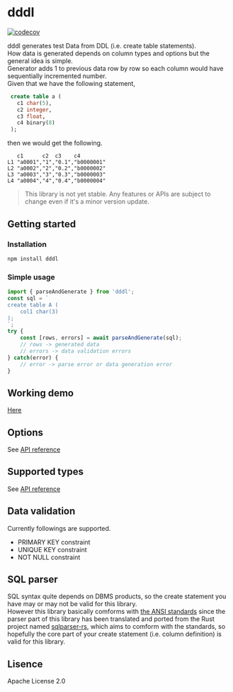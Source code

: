 # dddl
[![codecov](https://codecov.io/gh/kena0ki/dddl/branch/main/graph/badge.svg)](https://codecov.io/gh/kena0ki/dddl)

dddl generates test Data from DDL (i.e. create table statements). <br>
How data is generated depends on column types and options but the general idea is simple. <br>
Generator adds 1 to previous data row by row so each column would have sequentially incremented number. <br>
Given that we have the following statement, <br>
``` sql
 create table a (
   c1 char(5),
   c2 integer,
   c3 float,
   c4 binary(8)
 );
```
then we would get the following.
```
   c1      c2  c3    c4
L1 "a0001","1","0.1","b0000001"
L2 "a0002","2","0.2","b0000002"
L3 "a0003","3","0.3","b0000003"
L4 "a0004","4","0.4","b0000004"
```
> This library is not yet stable. Any features or APIs are subject to change even if it's a minor version update.

## Getting started
### Installation
``` sh
npm install dddl
```
### Simple usage
``` typescript
import { parseAndGenerate } from 'dddl';
const sql = `
create table A (
    col1 char(3)
);
`;
try {
    const [rows, errors] = await parseAndGenerate(sql);
    // rows -> generated data
    // errors -> data validation errors
} catch(error) {
    // error -> parse error or data generation error
}
```

## Working demo
[Here](https://dddl-demo.netlify.app)

## Options
See [API reference](https://dddl-api.netlify.app/interfaces/generator.generatoroption.html)

## Supported types
See [API reference](https://dddl-api.netlify.app/modules/datatypes.html)

## Data validation
Currently followings are supported.
 - PRIMARY KEY constraint
 - UNIQUE KEY constraint
 - NOT NULL constraint

## SQL parser
SQL syntax quite depends on DBMS products, so the create statement you have may or may not be valid for this library. <br>
However this library basically comforms with [the ANSI standards](https://en.wikipedia.org/wiki/ISO/IEC_9075) since the parser part of this library has been translated and ported from the Rust project named [sqlparser-rs](https://github.com/ballista-compute/sqlparser-rs), which aims to comform with the standards, so hopefully the core part of your create statement (i.e. column definition) is valid for this library.

## Lisence
Apache License 2.0
